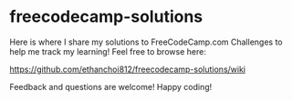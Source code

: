 # freecodecamp-solutions
Here is where I share my solutions to FreeCodeCamp.com Challenges to help me track my learning!
Feel free to browse here:

https://github.com/ethanchoi812/freecodecamp-solutions/wiki

Feedback and questions are welcome! Happy coding!
